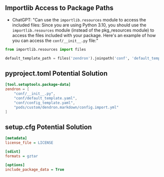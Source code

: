 
## Importlib Access to Package Paths

- ChatGPT: "Can use the `importlib.resources` module to access the included files:
Since you are using Python 3.10, you should use the `importlib.resources` module (instead of the pkg_resources module) to access the files included with your package. Here's an example of how you can access the `conf/__init__.py` file:"

```python
from importlib.resources import files

default_template_path = files('zendron').joinpath('conf', 'default_template.yaml')
```

## pyproject.toml Potential Solution

```toml
[tool.setuptools.package-data]
zendron = [
    "conf/__init__.py",
    "conf/default_template.yaml",
    "conf/config_template.yaml",
    "pods/custom/dendron.markdown/config.import.yml"
]
```

## setup.cfg Potential Solution

```cfg
[metadata]
license_file = LICENSE

[sdist]
formats = gztar

[options]
include_package_data = True
```
